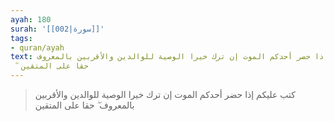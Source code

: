 ```yaml
---
ayah: 180
surah: '[[002|سورة]]'
tags:
- quran/ayah
text: كتب عليكم إذا حضر أحدكم الموت إن ترك خيرا الوصية للوالدين والأقربين بالمعروف
  ۖ حقا على المتقين
---
```

> كتب عليكم إذا حضر أحدكم الموت إن ترك خيرا الوصية للوالدين والأقربين بالمعروف ۖ حقا على المتقين
